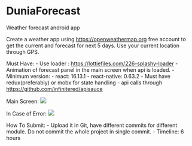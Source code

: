 # DuniaForecast
Weather forecast android app

Create a weather app using https://openweathermap.org free account to get the current and forecast for next 5 days. Use your current location through GPS.


Must Have:
    - Use loader : https://lottiefiles.com/226-splashy-loader
    - Animation of forecast panel in the main screen when api is loaded.
    - Minimum version: 
        - react: 16.13.1
        - react-native: 0.63.2
    - Must have redux(preferably) or mobx for state handling
    - api calls through https://github.com/infinitered/apisauce


    
Main Screen:
![](https://paper-attachments.dropbox.com/s_CB9A5F60A1E4A124D8F9495BFD94F5F8FFF9A587690654367B6F3AB2126FEAC7_1578316253385_image.png)

In Case of Error: 
![](https://paper-attachments.dropbox.com/s_CB9A5F60A1E4A124D8F9495BFD94F5F8FFF9A587690654367B6F3AB2126FEAC7_1578316441828_image.png)



How To Submit:
    - Upload it in Git, have different commits for different module. Do not commit the whole project in single commit.
    - Timeline: 6 hours
